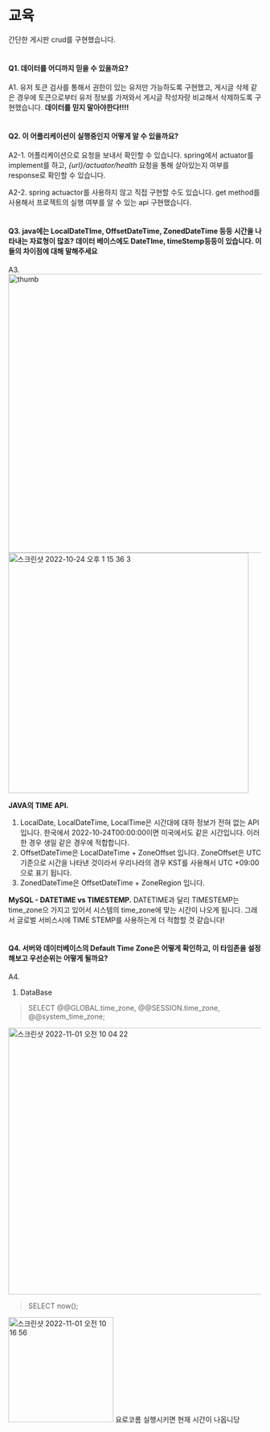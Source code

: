 # 교육
간단한 게시판 crud를 구현했습니다.
<br/></br>

#### Q1. 데이터를 어디까지 믿을 수 있을까요?

A1. 유저 토큰 검사를 통해서 권한이 있는 유저만 가능하도록 구현했고, 게시글 삭제 같은 경우에 토큰으로부터 유저 정보를 가져와서 게시글 작성자랑 비교해서 삭제하도록 구현했습니다. **데이터를 믿지 말아야한다!!!!**
<br/><br/>

#### Q2. 이 어플리케이션이 실행중인지 어떻게 알 수 있을까요?

A2-1. 어플리케이션으로 요청을 보내서 확인할 수 있습니다. spring에서 actuator를 implement를 하고, *{url}/actuator/health* 요청을 통해 살아있는지 여부를 response로 확인할 수 있습니다.   

A2-2. spring actuactor를 사용하지 않고 직접 구현할 수도 있습니다. get method를 사용해서 프로젝트의 실행 여부를 알 수 있는 api 구현했습니다.
<br/><br/>

#### Q3. java에는 LocalDateTIme, OffsetDateTime, ZonedDateTime 등등 시간을 나타내는 자료형이 많죠? 데이터 베이스에도 DateTIme, timeStemp등등이 있습니다. 이들의 차이점에 대해 말해주세요

A3.   
<img width="555" alt="thumb" src="https://user-images.githubusercontent.com/66578746/197448791-ce75ff21-6909-44c2-9c8e-75a37e357e9a.png">
<img width="478" alt="스크린샷 2022-10-24 오후 1 15 36 3" src="https://user-images.githubusercontent.com/66578746/197447569-09bc3dcd-45e7-4a6b-a8b4-b4c00b70856d.png">

**JAVA의 TIME API.**
1. LocalDate, LocalDateTime, LocalTime은 시간대에 대하 정보가 전혀 없는 API 입니다. 한국에서 2022-10-24T00:00:00이면 미국에서도 같은 시간입니다. 이러한 경우 생일 같은 경우에 적합합니다. 
2. OffsetDateTime은 LocalDateTime + ZoneOffset 입니다. ZoneOffset은 UTC 기준으로 시간을 나타낸 것이라서 우리나라의 경우 KST를 사용해서 UTC +09:00으로 표기 됩니다.
3. ZonedDateTime은 OffsetDateTime + ZoneRegion 입니다. 

**MySQL - DATETIME vs TIMESTEMP.**
DATETIME과 달리 TIMESTEMP는 time_zone으 가지고 있어서 시스템의 time_zone에 맞는 시간이 나오게 됩니다. 그래서 글로벌 서비스시에 TIME STEMP를 사용하는게 더 적합할 것 같습니다!
<br/><br/>

#### Q4. 서버와 데이터베이스의 Default Time Zone은 어떻게 확인하고, 이 타임존을 설정해보고 우선순위는 어떻게 될까요?      
A4.<br/>
1. DataBase
> SELECT @@GLOBAL.time_zone, @@SESSION.time_zone, @@system_time_zone;
<img width="531" alt="스크린샷 2022-11-01 오전 10 04 22" src="https://user-images.githubusercontent.com/66578746/199136796-7b96c897-2cfa-4096-a08a-fdd0b61e9291.png">

> SELECT now();
<img width="209" alt="스크린샷 2022-11-01 오전 10 16 56" src="https://user-images.githubusercontent.com/66578746/199139813-f1ec3f68-3e98-45a6-bafb-3737238c43c0.png">
요로코롬 실행시키면 현재 시간이 나옵니당
